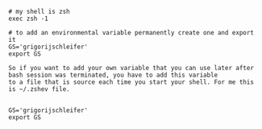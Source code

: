 

```console
# my shell is zsh
exec zsh -1
```
  
```console
# to add an environmental variable permanently create one and export it
GS='grigorijschleifer'
export GS
```

```
So if you want to add your own variable that you can use later after bash session was terminated, you have to add this variable 
to a file that is source each time you start your shell. For me this is ~/.zshev file.
```

```console

GS='grigorijschleifer'
export GS
```
</details>

